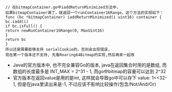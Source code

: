 ```
// 在bitmapContainer.go中iaddReturnMinimized方法中，
如果bitmapContainer满了，就返回一个runContainer16Range，这个方法的实现如下：
func (bc *bitmapContainer) iaddReturnMinimized(i uint16) container {
bc.iadd(i)
if bc.isFull() {
return newRunContainer16Range(0, MaxUint16)
}
return bc
}
所以还是需要能够支持 serialCookie的，否则会出现错误,
现在第一个版本还不支持, 先看Roaring64Bitmap的实现,然后再来一起改
```

* Java的官方版本中, 也不完全兼容Go的版本,
  java在返回集合时用的是数组, 而数组的长度最多是 INT_MAX = 2^31 - 1,
  而go中bitmap的容量可以达到 2^32
* 官方版本在返回value是用的是int, 这样就会导致go中可以存下 value: 1<<32-1, 但是在java里读出来是-1,
  不过应该不影响比较操作(包含/Not/And/Or)
